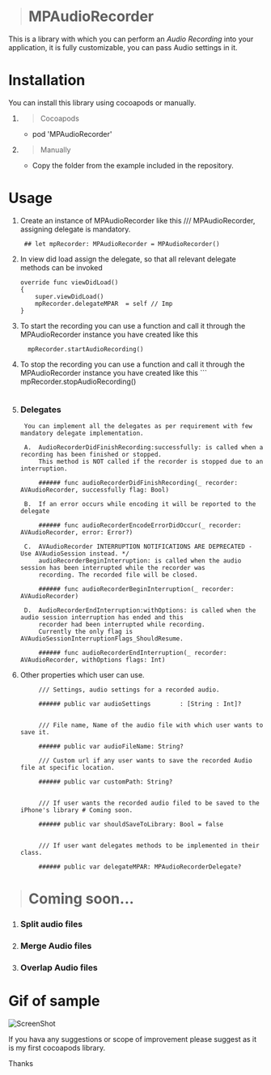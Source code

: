 
> # MPAudioRecorder
This is a library with which you can perform an *Audio Recording* into your application, it is fully customizable, you can pass Audio settings in it.

# Installation
You can install this library using cocoapods or manually.

1. > Cocoapods
    - pod 'MPAudioRecorder'
2. > Manually
    - Copy the <MPAudioRecorder> folder from the example included in the repository.

# Usage
1. Create an instance of MPAudioRecorder like this
    /// MPAudioRecorder, assigning delegate is mandatory.
    
        ## let mpRecorder: MPAudioRecorder = MPAudioRecorder()
    
2. In view did load assign the delegate, so that all relevant delegate methods can be invoked

    ```
    override func viewDidLoad()
    {
        super.viewDidLoad()
        mpRecorder.delegateMPAR  = self // Imp
    }
    ```
3. To start the recording you can use a function and call it through the MPAudioRecorder instance you have created like this
    
    ```
      mpRecorder.startAudioRecording()
    ```

4. To stop the recording you can use a function and call it through the MPAudioRecorder instance you have created like this
        ```
      mpRecorder.stopAudioRecording()
    ```

5. ### Delegates
        You can implement all the delegates as per requirement with few mandatory delegate implementation.

        A.  AudioRecorderDidFinishRecording:successfully: is called when a recording has been finished or stopped.
            This method is NOT called if the recorder is stopped due to an interruption.
            
            ###### func audioRecorderDidFinishRecording(_ recorder: AVAudioRecorder, successfully flag: Bool)
                        
        B.  If an error occurs while encoding it will be reported to the delegate
          
            ###### func audioRecorderEncodeErrorDidOccur(_ recorder: AVAudioRecorder, error: Error?)
                
        C.  AVAudioRecorder INTERRUPTION NOTIFICATIONS ARE DEPRECATED - Use AVAudioSession instead. */
            audioRecorderBeginInterruption: is called when the audio session has been interrupted while the recorder was
            recording. The recorded file will be closed.
            
            ###### func audioRecorderBeginInterruption(_ recorder: AVAudioRecorder)
            
        D.  AudioRecorderEndInterruption:withOptions: is called when the audio session interruption has ended and this
            recorder had been interrupted while recording.
            Currently the only flag is AVAudioSessionInterruptionFlags_ShouldResume.
            
            ###### func audioRecorderEndInterruption(_ recorder: AVAudioRecorder, withOptions flags: Int)
            
          
6. Other properties which user can use.

            /// Settings, audio settings for a recorded audio.

            ###### public var audioSettings        : [String : Int]?


            /// File name, Name of the audio file with which user wants to save it.

            ###### public var audioFileName: String?

            /// Custom url if any user wants to save the recorded Audio file at specific location.

            ###### public var customPath: String?


            /// If user wants the recorded audio filed to be saved to the iPhone's library # Coming soon.

            ###### public var shouldSaveToLibrary: Bool = false


            /// If user want delegates methods to be implemented in their class.

            ###### public var delegateMPAR: MPAudioRecorderDelegate?



 >  # Coming soon...
 1. ### Split audio files
 2. ### Merge Audio files
 3. ### Overlap Audio files

 # Gif of sample
 ![ScreenShot](https://raw.githubusercontent.com/manish-1988/MPAudioRecorder/master/MPAudioRecorder_Sample.gif)
 
If you hava any suggestions or scope of improvement please suggest as it is my first cocoapods library.

Thanks


            
            
